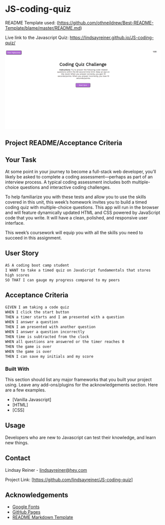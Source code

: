 # JS-coding-quiz

README Template used: (https://github.com/othneildrew/Best-README-Template/blame/master/README.md)

<!-- ABOUT THE PROJECT -->

Live link to the Javascript Quiz: https://lindsayreiner.github.io/JS-coding-quiz/

<img src="assets\images\Completed Quiz Screenshot.PNG" alt="website-screenshot">

## Project README/Acceptance Criteria

## Your Task

At some point in your journey to become a full-stack web developer, you’ll likely be asked to complete a coding assessment&mdash;perhaps as part of an interview process. A typical coding assessment includes both multiple-choice questions and interactive coding challenges.

To help familiarize you with these tests and allow you to use the skills covered in this unit, this week’s homework invites you to build a timed coding quiz with multiple-choice questions. This app will run in the browser and will feature dynamically updated HTML and CSS powered by JavaScript code that you write. It will have a clean, polished, and responsive user interface.

This week’s coursework will equip you with all the skills you need to succeed in this assignment.

## User Story

```
AS A coding boot camp student
I WANT to take a timed quiz on JavaScript fundamentals that stores high scores
SO THAT I can gauge my progress compared to my peers
```

## Acceptance Criteria

```
GIVEN I am taking a code quiz
WHEN I click the start button
THEN a timer starts and I am presented with a question
WHEN I answer a question
THEN I am presented with another question
WHEN I answer a question incorrectly
THEN time is subtracted from the clock
WHEN all questions are answered or the timer reaches 0
THEN the game is over
WHEN the game is over
THEN I can save my initials and my score
```

### Built With

This section should list any major frameworks that you built your project using. Leave any add-ons/plugins for the acknowledgements section. Here are a few examples.

- [Vanilla Javascript]
- [HTML]
- [CSS]

<!-- USAGE EXAMPLES -->

## Usage

Developers who are new to Javascript can test their knowledge, and learn new things.

<!-- CONTACT -->

## Contact

Lindsay Reiner - lindsayreiner@hey.com

Project Link: [https://github.com/lindsayreiner/JS-coding-quiz]

<!-- ACKNOWLEDGEMENTS -->

## Acknowledgements

- [Google Fonts](https://fonts.google.com/?preview.text=Lindsay%20Reiner&preview.text_type=custom)
- [GitHub Pages](https://pages.github.com)
- [README Markdown Template](https://github.com/othneildrew/Best-README-Template/blame/master/README.md)
